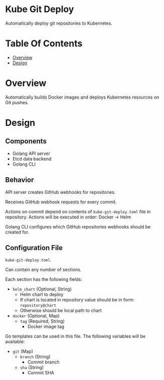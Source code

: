 # Kube Git Deploy
Automatically deploy git repositories to Kubernetes.

# Table Of Contents
- [Overview](#overview)
- [Design](#design)

# Overview
Automatically builds Docker images and deploys Kubernetes resources on Git 
pushes.

# Design
## Components

- Golang API server
- Etcd data backend
- Golang CLI

## Behavior
API server creates GitHub webhooks for repositories.  

Receives GitHub webhook requests for every commit.  

Actions on commit depend on contents of `kube-git-deploy.toml` file in
repository. Actions will be executed in order: Docker -> Helm

Golang CLI configures which GitHub repositories webhooks should be created for.

## Configuration File
`kube-git-deploy.toml`.  

Can contain any number of sections.  

Each section has the following fields:

- `helm_chart` (Optional, String)
    - Helm chart to deploy
	- If chart is located in repository value should be in form: `repository@chart`
	- Otherwise should be local path to chart
- `docker` (Optional, Map)
	- `tag` (Required, String)
		- Docker image tag


Go templates can be used in this file. The following variables will
be available:

- `git` (Map)
	- `branch` (String)
		- Commit branch
	- `sha` (String)
		- Commit SHA
